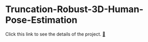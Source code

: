 # Truncation-Robust-3D-Human-Pose-Estimation

Click this link to see the details of the project. [🔗](https://sijeong.notion.site/KIST-Documentation-Truncation-Robust-3D-Human-Pose-Estimation-3b4b35eaf1734ed29730c6d7db5c187d)
